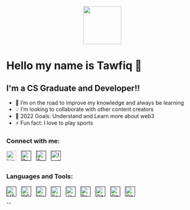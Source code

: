 <div id="header" align="center">
  <img src="https://media.giphy.com/media/uB86ZyWQsnFSGYe2sA/giphy.gif" width="100"/>
</div>

# Hello my name is Tawfiq 👋

## I'm a CS Graduate and Developer!!

- 🌱 I’m on the road to improve my knowledge and always be learning
- 💡 I’m looking to collaborate with other content creators
- 🥅 2022 Goals: Understand and Learn more about web3
- ⚡ Fun fact: I love to play sports

### Connect with me:

[<img align="left" alt="Linkedin" width="26px" src="https://img.icons8.com/color/2x/linkedin.png" style="padding-right:10px;" />](https://www.linkedin.com/in/tawfiq-abdul-rahman-379746198/)
[<img align="left" alt="Projects" width="26px" src="https://img.icons8.com/color/344/globe--v1.png" style="padding-right:10px;" />]()
[<img align="left" alt="Twitter" width="26px" src="https://img.icons8.com/color/344/twitter--v1.png" style="padding-right:10px;" />]()
[<img align="left" alt="Instagram" width="26px" src="https://img.icons8.com/color/344/instagram-new--v1.png" style="padding-right:10px;" />]()

<br />
<br />

### Languages and Tools:

[<img align="left" alt="HTML5" width="26px" src="https://cdn.jsdelivr.net/gh/devicons/devicon/icons/html5/html5-original.svg" style="padding-right:10px;" />]()
[<img align="left" alt="CSS3" width="26px" src="https://cdn.jsdelivr.net/gh/devicons/devicon/icons/css3/css3-original.svg" style="padding-right:10px;" />]()
[<img align="left" alt="Visual Studio Code" width="26px" src="https://cdn.jsdelivr.net/gh/devicons/devicon/icons/vscode/vscode-original.svg" style="padding-right:10px;" />]()
[<img align="left" alt="Sass" width="26px" src="https://cdn.jsdelivr.net/gh/devicons/devicon/icons/sass/sass-original.svg" style="padding-right:10px;" />]()
[<img align="left" alt="JavaScript" width="26px" src="https://cdn.jsdelivr.net/gh/devicons/devicon/icons/javascript/javascript-original.svg" style="padding-right:10px;" />]()
[<img align="left" alt="React" width="26px" src="https://cdn.jsdelivr.net/gh/devicons/devicon/icons/react/react-original.svg" style="padding-right:10px;" />]()
[<img align="left" alt="Git" width="26px" src="https://cdn.jsdelivr.net/gh/devicons/devicon/icons/git/git-original.svg" style="padding-right:10px;" />]()
[<img align="left" alt="GitHub" width="26px" src="https://user-images.githubusercontent.com/3369400/139447912-e0f43f33-6d9f-45f8-be46-2df5bbc91289.png" style="padding-right:10px;" />]()
[<img align="left" alt="GitHub" width="26px" src="https://user-images.githubusercontent.com/3369400/139448065-39a229ba-4b06-434b-bc67-616e2ed80c8f.png" style="padding-right:10px;" />]()

<br />
<br />
--
